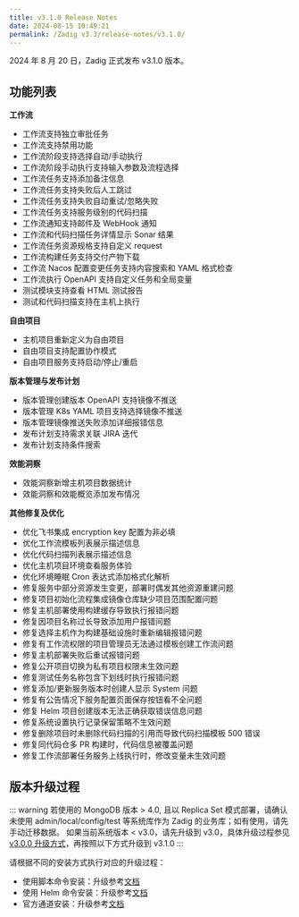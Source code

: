 ```yaml
---
title: v3.1.0 Release Notes
date: 2024-08-15 10:49:21
permalink: /Zadig v3.3/release-notes/v3.1.0/
---
```

2024 年 8 月 20 日，Zadig 正式发布 v3.1.0 版本。

## 功能列表

**工作流**
- 工作流支持独立审批任务
- 工作流支持禁用功能
- 工作流阶段支持选择自动/手动执行
- 工作流阶段手动执行支持输入参数及流程选择
- 工作流任务支持添加备注信息
- 工作流任务支持失败后人工跳过
- 工作流任务支持失败自动重试/忽略失败
- 工作流任务支持服务级别的代码扫描
- 工作流通知支持邮件及 WebHook 通知 
- 工作流和代码扫描任务详情显示 Sonar 结果
- 工作流任务资源规格支持自定义 request
- 工作流构建任务支持交付产物下载
- 工作流 Nacos 配置变更任务支持内容搜索和 YAML 格式检查
- 工作流执行 OpenAPI 支持自定义任务和全局变量
- 测试模块支持查看 HTML 测试报告
- 测试和代码扫描支持在主机上执行

**自由项目**
- 主机项目重新定义为自由项目
- 自由项目支持配置协作模式
- 自由项目服务支持启动/停止/重启

**版本管理与发布计划**
- 版本管理创建版本 OpenAPI 支持镜像不推送
- 版本管理 K8s YAML 项目支持选择镜像不推送
- 版本管理镜像推送失败添加详细报错信息
- 发布计划支持需求关联 JIRA 迭代
- 发布计划支持条件搜索

**效能洞察**
- 效能洞察新增主机项目数据统计
- 效能洞察和效能概览添加发布情况

**其他修复及优化**
- 优化飞书集成 encryption key 配置为非必填
- 优化工作流模板列表展示描述信息
- 优化代码扫描列表展示描述信息
- 优化主机项目环境查看服务体验
- 优化环境睡眠 Cron 表达式添加格式化解析
- 修复服务中部分资源发生变更，部署时偶发其他资源重建问题
- 修复项目初始化流程集成镜像仓库缺少项目范围配置问题
- 修复主机部署使用构建缓存导致执行报错问题
- 修复因项目名称过长导致添加用户报错问题
- 修复选择主机作为构建基础设施时重新编辑报错问题
- 修复有工作流权限的项目管理员无法通过模板创建工作流问题
- 修复主机部署失败后重试报错问题
- 修复公开项目切换为私有项目权限未生效问题
- 修复测试任务名称包含下划线时执行报错问题
- 修复添加/更新服务版本时创建人显示 System 问题
- 修复有公告情况下服务配置页面保存按钮看不全问题
- 修复 Helm 项目创建版本无法正确获取错误信息问题
- 修复系统设置执行记录保留策略不生效问题
- 修复删除项目时未删除代码扫描的引用而导致代码扫描模板 500 错误
- 修复同代码仓多 PR 构建时，代码信息被覆盖问题
- 修复工作流部署任务服务上线执行时，修改变量未生效问题


## 版本升级过程

::: warning
若使用的 MongoDB 版本 > 4.0, 且以 Replica Set 模式部署，请确认未使用 admin/local/config/test 等系统库作为 Zadig 的业务库；如有使用，请先手动迁移数据。
如果当前系统版本 < v3.0，请先升级到 v3.0，具体升级过程参见 [v3.0.0 升级方式](/Zadig%20v3.0/release-notes/v3.0.0/#版本升级过程)，再按照以下方式升级到 v3.1.0
:::

请根据不同的安装方式执行对应的升级过程：

- 使用脚本命令安装：升级参考[文档](/Zadig%20v3.1/install/helm-deploy/#升级)
- 使用 Helm 命令安装：升级参考[文档](/Zadig%20v3.1/install/helm-deploy/#升级)
- 官方通道安装：升级参考[文档](/Zadig%20v3.1/stable/install/#升级)
